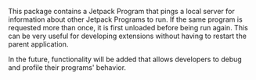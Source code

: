 This package contains a Jetpack Program that pings a local server for
information about other Jetpack Programs to run. If the same program
is requested more than once, it is first unloaded before being run
again. This can be very useful for developing extensions without
having to restart the parent application.

In the future, functionality will be added that allows developers to
debug and profile their programs' behavior.
